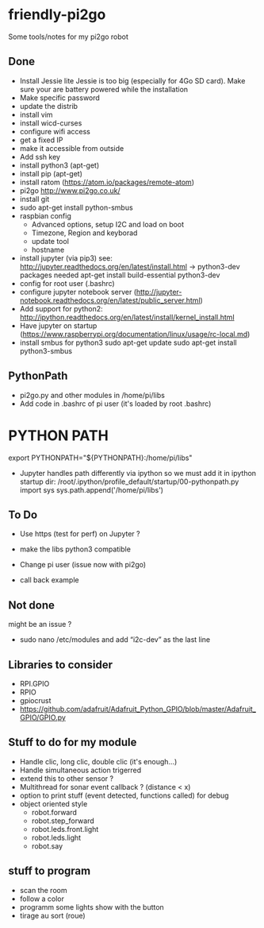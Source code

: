 # friendly-pi2go
Some tools/notes for my pi2go robot

## Done ##
- Install Jessie lite
Jessie is too big (especially for 4Go SD card). Make sure your are battery powered while the installation
- Make specific password
- update the distrib
- install vim
- install wicd-curses
- configure wifi access
- get a fixed IP
- make it accessible from outside
- Add ssh key
- install python3 (apt-get)
- install pip (apt-get)
- install ratom (https://atom.io/packages/remote-atom)
- pi2go http://www.pi2go.co.uk/
- install git
- sudo apt-get install python-smbus
- raspbian config
   - Advanced options, setup I2C and load on boot
   - Timezone, Region and keyborad
   - update tool
   - hostname
- install jupyter (via pip3) see: http://jupyter.readthedocs.org/en/latest/install.html -> python3-dev packages needed apt-get install build-essential python3-dev
- config for root user (.bashrc)
- configure jupyter notebook server (http://jupyter-notebook.readthedocs.org/en/latest/public_server.html)
- Add support for python2: http://ipython.readthedocs.org/en/latest/install/kernel_install.html
- Have jupyter on startup (https://www.raspberrypi.org/documentation/linux/usage/rc-local.md)
- install smbus for python3
sudo apt-get update
sudo apt-get install python3-smbus


## PythonPath ##
- pi2go.py and other modules in /home/pi/libs
- Add code in .bashrc of pi user (it's loaded by root .bashrc)
# PYTHON PATH
export PYTHONPATH="${PYTHONPATH}:/home/pi/libs"
- Jupyter handles path differently via ipython so we must add it in ipython startup dir: 
/root/.ipython/profile_default/startup/00-pythonpath.py
import sys
sys.path.append('/home/pi/libs')

## To Do ##
- Use https (test for perf) on Jupyter ?

- make the libs python3 compatible
- Change pi user (issue now with pi2go)
- call back example

## Not done ##
might be an issue ?
- sudo nano /etc/modules and add “i2c-dev” as the last line

## Libraries to consider ##
- RPI.GPIO
- RPIO
- gpiocrust
- https://github.com/adafruit/Adafruit_Python_GPIO/blob/master/Adafruit_GPIO/GPIO.py

## Stuff to do for my module ##
- Handle clic, long clic, double clic (it's enough...)
- Handle simultaneous action trigerred
- extend this to other sensor ?
- Multithread for sonar event callback ? (distance < x)
- option to print stuff (event detected, functions called) for debug
- object oriented style
  - robot.forward
  - robot.step_forward
  - robot.leds.front.light
  - robot.leds.light
  - robot.say

## stuff to program ##
- scan the room
- follow a color
- programm some lights show with the button
- tirage au sort (roue)
